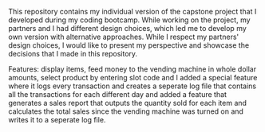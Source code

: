 This repository contains my individual version of the capstone project that I developed during my coding bootcamp. While working on the project, my partners and I had different design choices, which led me to develop my own version with alternative approaches. While I respect my partners' design choices, I would like to present my perspective and showcase the decisions that I made in this repository. 

Features: display items, feed money to the vending machine in whole dollar amounts, select product by entering slot code and I added a special feature where it logs every transaction and creates a seperate log file that contains all the transactions for each different day and added a feature that generates a sales report that outputs the quantity sold for each item and calculates the total sales since the vending machine was turned on and writes it to a seperate log file.
